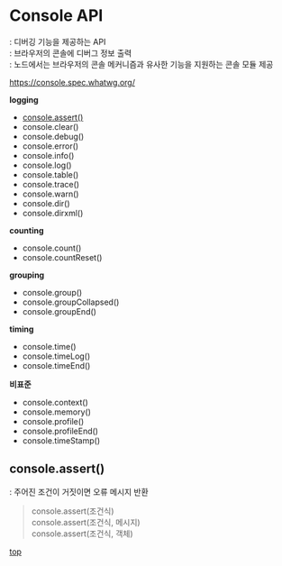 # Console API
: 디버깅 기능을 제공하는 API        
: 브라우저의 콘솔에 디버그 정보 출력        
: 노드에서는 브라우저의 콘솔 메커니즘과 유사한 기능을 지원하는 콘솔 모듈 제공        

https://console.spec.whatwg.org/


**logging**   
- [console.assert()](#consoleassert)
- console.clear()
- console.debug()
- console.error()
- console.info()
- console.log()
- console.table()
- console.trace()
- console.warn()
- console.dir()
- console.dirxml()


**counting**  
- console.count()
- console.countReset()


**grouping**   
- console.group()
- console.groupCollapsed()
- console.groupEnd()


**timing**  
- console.time()
- console.timeLog()
- console.timeEnd()


**비표준**   
- console.context()
- console.memory()
- console.profile()
- console.profileEnd()
- console.timeStamp()



## console.assert()
: 주어진 조건이 거짓이면 오류 메시지 반환  

> console.assert(조건식)  
> console.assert(조건식, 메시지)  
> console.assert(조건식, 객체)



[top](#)
